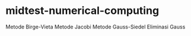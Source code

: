 # midtest-numerical-computing

Metode Birge-Vieta
Metode Jacobi
Metode Gauss-Siedel
Eliminasi Gauss
